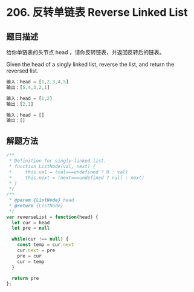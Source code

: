 # 206. 反转单链表 Reverse Linked List

## 题目描述

给你单链表的头节点 head ，请你反转链表，并返回反转后的链表。

Given the head of a singly linked list, reverse the list, and return the reversed list.

```js
输入：head = [1,2,3,4,5]
输出：[5,4,3,2,1]

输入：head = [1,2]
输出：[2,1]

输入：head = []
输出：[]
```

## 解题方法

```js
/**
 * Definition for singly-linked list.
 * function ListNode(val, next) {
 *     this.val = (val===undefined ? 0 : val)
 *     this.next = (next===undefined ? null : next)
 * }
 */
/**
 * @param {ListNode} head
 * @return {ListNode}
 */
var reverseList = function(head) {
  let cur = head
  let pre = null

  while(cur !== null) {
    const temp = cur.next
    cur.next = pre
    pre = cur
    cur = temp  
  }

  return pre
};
```
